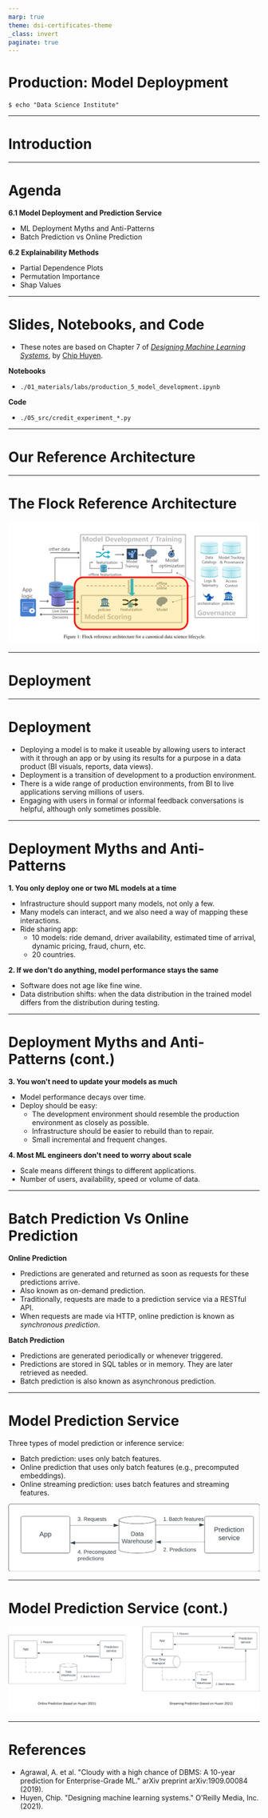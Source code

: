 ```yaml
---
marp: true
theme: dsi-certificates-theme
_class: invert
paginate: true
---
```


# Production: Model Deploypment

```code
$ echo "Data Science Institute"
```
---

# Introduction

---

# Agenda

**6.1 Model Deployment and Prediction Service**
    
- ML Deployment Myths and Anti-Patterns
- Batch Prediction vs Online Prediction

**6.2 Explainability Methods**

- Partial Dependence Plots
- Permutation Importance
- Shap Values

---

# Slides, Notebooks, and Code

- These notes are based on Chapter 7 of [*Designing Machine Learning Systems*](https://huyenchip.com/books/), by [Chip Huyen](https://huyenchip.com/).

**Notebooks**

- `./01_materials/labs/production_5_model_development.ipynb`

**Code**

- `./05_src/credit_experiment_*.py`

---

# Our Reference Architecture

---

# The Flock Reference Architecture

![w:1100](./images/06_flock_ref_arhitecture_highlighted_6.png)

<!-- Agrawal et al (2019) -->

---

# Deployment

---

# Deployment

- Deploying a model is to make it useable by allowing users to interact with it through an app or by using its results for a purpose in a data product (BI visuals, reports, data views).
- Deployment is a transition of development to a production environment. 
- There is a wide range of production environments, from BI to live applications serving millions of users.
- Engaging with users in formal or informal feedback conversations is helpful, although only sometimes possible.

---

# Deployment Myths and Anti-Patterns

**1. You only deploy one or two ML models at a time**

- Infrastructure should support many models, not only a few.
- Many models can interact, and we also need a way of mapping these interactions.
- Ride sharing app: 
    - 10 models: ride demand, driver availability, estimated time of arrival, dynamic pricing, fraud, churn, etc.
    - 20 countries.

**2. If we don't do anything, model performance stays the same**

- Software does not age like fine wine.
- Data distribution shifts: when the data distribution in the trained model differs from the distribution during testing.

---

# Deployment Myths and Anti-Patterns (cont.)

**3. You won't need to update your models as much**

- Model performance decays over time.
- Deploy should be easy:
    - The development environment should resemble the production environment as closely as possible.
    - Infrastructure should be easier to rebuild than to repair.
    - Small incremental and frequent changes.

**4. Most ML engineers don't need to worry about scale**

- Scale means different things to different applications.
- Number of users, availability, speed or volume of data.

---

# Batch Prediction Vs Online Prediction

**Online Prediction**

- Predictions are generated and returned as soon as requests for these predictions arrive.
- Also known as on-demand prediction.
- Traditionally, requests are made to a prediction service via a RESTful API.
- When requests are made via HTTP, online prediction is known as *synchronous prediction*. 

**Batch Prediction**

- Predictions are generated periodically or whenever triggered.
- Predictions are stored in SQL tables or in memory. They are later retrieved as needed.
- Batch prediction is also known as asynchronous prediction.

---

# Model Prediction Service

Three types of model prediction or inference service:

- Batch prediction: uses only batch features.
- Online prediction that uses only batch features (e.g., precomputed embeddings).
- Online streaming prediction: uses batch features and streaming features.

![bg right:50% w:500](./images/06_batch_prediction.png)

<!-- Batch Prediction (based on Huyen 2021) -->

---

# Model Prediction Service (cont.)

![w:1100](./images/06_model_prediction_service_comp.png)

<!-- Online Prediction (based on Huyen 2021) -->
<!-- Streaming Prediction (based on Huyen 2021) -->

---

# References

- Agrawal, A. et al. "Cloudy with a high chance of DBMS: A 10-year prediction for Enterprise-Grade ML." arXiv preprint arXiv:1909.00084 (2019).
- Huyen, Chip. "Designing machine learning systems." O'Reilly Media, Inc.(2021).
